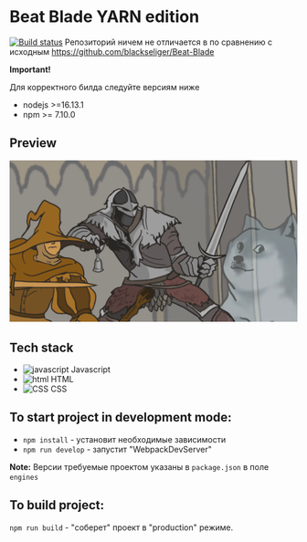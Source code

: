 # Beat Blade YARN edition
[![Build status](https://ci.appveyor.com/api/projects/status/qd1ikcct4snkccyq?svg=true)](https://ci.appveyor.com/project/blackseliger/beat-blade-yarn-edition)
Репозиторий ничем не отличается в по сравнению с исходным https://github.com/blackseliger/Beat-Blade

**Important!**

Для корректного билда следуйте версиям ниже

* nodejs >=16.13.1
* npm >= 7.10.0


## Preview

![preview](./preview.png)

## Tech stack

* <img alt="javascript" width="26px" src="https://raw.githubusercontent.com/boris-catsvill/project-structure/master/tech-stack/javascript.png" /> Javascript
* <img alt="html" width="26px" src="https://raw.githubusercontent.com/boris-catsvill/project-structure/master/tech-stack/html.png" /> HTML
* <img alt="CSS" width="26px" src="https://raw.githubusercontent.com/boris-catsvill/project-structure/master/tech-stack/css.png" /> CSS

## To start project in development mode:

* `npm install` - установит необходимые зависимости
* `npm run develop` - запустит "WebpackDevServer"

**Note:** Версии требуемые проектом указаны в `package.json` в поле `engines`

## To build project:

`npm run build` - "соберет" проект в "production" режиме.
